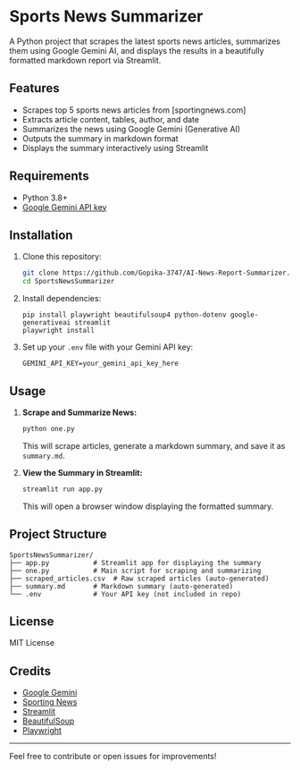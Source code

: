 # Sports News Summarizer

A Python project that scrapes the latest sports news articles, summarizes them using Google Gemini AI, and displays the results in a beautifully formatted markdown report via Streamlit.

## Features
- Scrapes top 5 sports news articles from [sportingnews.com]
- Extracts article content, tables, author, and date
- Summarizes the news using Google Gemini (Generative AI)
- Outputs the summary in markdown format
- Displays the summary interactively using Streamlit

## Requirements
- Python 3.8+
- [Google Gemini API key](https://aistudio.google.com/app/apikey)

## Installation
1. Clone this repository:
   ```sh
   git clone https://github.com/Gopika-3747/AI-News-Report-Summarizer.git
   cd SportsNewsSummarizer
   ```
2. Install dependencies:

   ```
   pip install playwright beautifulsoup4 python-dotenv google-generativeai streamlit
   playwright install
   ```
3. Set up your `.env` file with your Gemini API key:
   ```env
   GEMINI_API_KEY=your_gemini_api_key_here
   ```

## Usage
1. **Scrape and Summarize News:**
   ```sh
   python one.py
   ```
   This will scrape articles, generate a markdown summary, and save it as `summary.md`.

2. **View the Summary in Streamlit:**
   ```sh
   streamlit run app.py
   ```
   This will open a browser window displaying the formatted summary.

## Project Structure
```
SportsNewsSummarizer/
├── app.py           # Streamlit app for displaying the summary
├── one.py           # Main script for scraping and summarizing
├── scraped_articles.csv  # Raw scraped articles (auto-generated)
├── summary.md       # Markdown summary (auto-generated)
└── .env             # Your API key (not included in repo)
```

## License
MIT License

## Credits
- [Google Gemini](https://aistudio.google.com/)
- [Sporting News](https://www.sportingnews.com/in/news)
- [Streamlit](https://streamlit.io/)
- [BeautifulSoup](https://www.crummy.com/software/BeautifulSoup/)
- [Playwright](https://playwright.dev/python/)

---

Feel free to contribute or open issues for improvements!